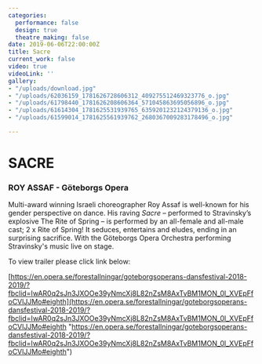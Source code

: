 ```yaml
---
categories:
  performance: false
  design: true
  theatre_making: false
date: 2019-06-06T22:00:00Z
title: Sacre
current_work: false
video: true
videoLink: ''
gallery:
- "/uploads/download.jpg"
- "/uploads/62036159_1781626728606312_409275512469323776_o.jpg"
- "/uploads/61798440_1781626208606364_571045863695056896_o.jpg"
- "/uploads/61614304_1781625531939765_6359201232124379136_o.jpg"
- "/uploads/61599014_1781625561939762_2680367009283178496_o.jpg"

---
```

# **SACRE**

### ROY ASSAF - Göteborgs Opera

Multi-award winning Israeli choreographer Roy Assaf is well-known for his gender perspective on dance. His raving _Sacre_ – performed to Stravinsky’s explosive The Rite of Spring – is performed by an all-female and all-male cast; 2 x Rite of Spring! It seduces, entertains and eludes, ending in an surprising sacrifice. With the Göteborgs Opera Orchestra performing Stravinsky's music live on stage.

To view trailer please click link below:

[https://en.opera.se/forestallningar/goteborgsoperans-dansfestival-2018-2019/?fbclid=IwAR0q2sJn3JXOOe39yNmcXj8L82nZsM8AxTvBM1MON_0l_XVEpFfoCVlJJMo#eighth](https://en.opera.se/forestallningar/goteborgsoperans-dansfestival-2018-2019/?fbclid=IwAR0q2sJn3JXOOe39yNmcXj8L82nZsM8AxTvBM1MON_0l_XVEpFfoCVlJJMo#eighth "https://en.opera.se/forestallningar/goteborgsoperans-dansfestival-2018-2019/?fbclid=IwAR0q2sJn3JXOOe39yNmcXj8L82nZsM8AxTvBM1MON_0l_XVEpFfoCVlJJMo#eighth")